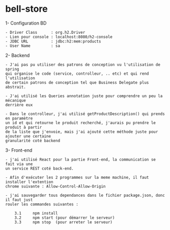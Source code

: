 # bell-store


1- Configuration BD

	- Driver Class		: org.h2.Driver
	- Lien pour console : localhost:8080/h2-console
	- JDBC URL			: jdbc:h2:mem:products
	- User Name 		: sa


2- Backend 

	- J'ai pas pu utiliser des patrons de conception vu l'utilisation de spring 
	qui organise le code (service, controlleur, .. etc) et qui rend l'utilisation
	de certain patrons de conception tel que Business Delegate plus abstrait.

	- J'ai utilisé les Queries annotation juste pour comprendre un peu la mécanique
	derrière eux

	- Dans le controlleur, j'ai utilisé getProductDescription() qui prends en paramètre
	un id et qui retourne le produit recherché, j'aurais pu prendre le produit à partir
	de la liste que j'envoie, mais j'ai ajouté cette méthode juste pour ajouter une certaine 
	granularité coté backend


3- Front-end

	- j'ai utilisé React pour la partie Front-end, la communication se fait via une 
	un service REST coté back-end.

	- Afin d'exécuter les 2 programmes sur la meme machine, il faut installer l'extention 
	chrome suivante : Allow-Control-Allow-Origin

	- j'ai sauvegarder tous dependances dans le fichier package.json, donc il faut just
	rouler les commandes suivantes : 
		
		3.1  	npm install
		3.2 	npm start (pour démarrer le serveur)
		3.3		npm stop  (pour arreter le serveur)